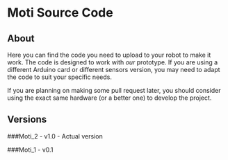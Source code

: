Moti Source Code
================


About
-----

Here you can find the code you need to upload to your robot to make it work. The code is designed to work with _our_ prototype. If you are using a different Arduino card or different sensors version, you may need to adapt the code to suit your specific needs.

If you are planning on making some pull request later, you should consider using the exact same hardware (or a better one) to develop the project.


Versions
--------

###Moti_2 - v1.0 - Actual version

###Moti_1 - v0.1

